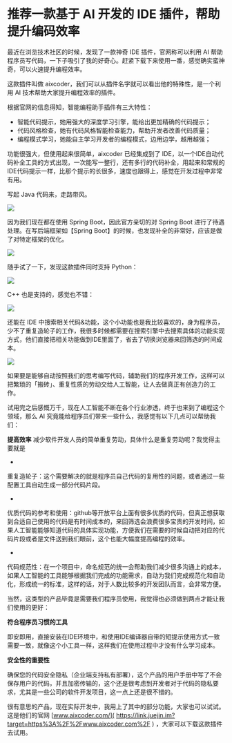 # 推荐一款基于 AI 开发的 IDE 插件，帮助提升编码效率 #

最近在浏览技术社区的时候，发现了一款神奇 IDE 插件，官网称可以利用 AI 帮助程序员写代码，一下子吸引了我的好奇心。赶紧下载下来使用一番，感觉确实蛮神奇，可以火速提升编程效率。

这款插件叫做 aixcoder，我们可以从插件名字就可以看出他的特殊性，是一个利用 AI 技术帮助大家提升编程效率的插件。

根据官网的信息得知，智能编程助手插件有三大特性：

* 智能代码提示，她用强大的深度学习引擎，能给出更加精确的代码提示；
* 代码风格检查，她有代码风格智能检查能力，帮助开发者改善代码质量；
* 编程模式学习，她能自主学习开发者的编程模式，边用边学，越用越强；

功能很强大，但使用起来很简单，aixcoder 已经集成到了 IDE，以一个IDE自动代码补全工具的方式出现，一次能写一整行，还有多行的代码补全，用起来和常规的IDE代码提示一样，比那个提示的长很多，速度也跟得上，感觉在开发过程中非常有用。

写起 Java 代码来，走路带风。

![](https://user-gold-cdn.xitu.io/2019/5/27/16af4ef3d592fdac?imageslim)

因为我们现在都在使用 Spring Boot，因此官方亲切的对 Spring Boot 进行了待遇处理。在写后端框架如【Spring Boot】的时候，也发现补全的非常好，应该是做了对特定框架的优化。

![](https://user-gold-cdn.xitu.io/2019/5/27/16af4ef3d4aa3931?imageslim)

随手试了一下，发现这款插件同时支持 Python：

![](https://user-gold-cdn.xitu.io/2019/5/27/16af4ef3d5a8a71e?imageslim)

C++ 也是支持的，感觉也不错：

![](https://user-gold-cdn.xitu.io/2019/5/27/16af4ef3d5850ce0?imageslim)

还能在 IDE 中搜索相关代码&功能，这个小功能也是我比较喜欢的，身为程序员，少不了重复造轮子的工作，我很多时候都需要在搜索引擎中去搜索具体的功能实现方式，他们直接把相关功能做到IDE里面了，省去了切换浏览器来回筛选的时间成本。

![](https://user-gold-cdn.xitu.io/2019/5/27/16af4ef3d63b03ac?imageslim)

如果要是能够自动按照我们的思考编写代码，辅助我们的程序开发工作，这样可以把繁琐的「搬砖」、重复性质的劳动交给人工智能，让人去做真正有创造力的工作。

试用完之后感慨万千，现在人工智能不断在各个行业渗透，终于也来到了编程这个领域，那么 AI 究竟能给程序员们带来一些什么，我感觉有以下几点可以帮助我们：

**提高效率** 减少软件开发人员的简单重复劳动，具体什么是重复劳动呢？我觉得主要就是

* 

重复造轮子：这个需要解决的就是程序员自己代码的复用性的问题，或者通过一些配置工具自动生成一部分代码片段。

* 

优质代码的参考和使用：github等开放平台上面有很多优质的代码，但真正想获取到合适自己使用的代码是有时间成本的，来回筛选会浪费很多宝贵的开发时间，如果人工智能能够知道代码的具体实现功能，方便我们在需要的时候自动把对应的代码片段或者是文件送到我们眼前，这个也能大幅度提高编程的效率。

* 

代码规范性：在一个项目中，命名规范的统一会帮助我们减少很多沟通上的成本，如果人工智能的工具能够根据我们完成的功能需求，自动为我们完成规范化和自动化，形成统一的标准，这样的话，对于人数比较多的开发团队而言，会非常方便。

当然，这类型的产品毕竟是需要我们程序员使用，我觉得也必须做到两点才能让我们使用的更好：

**符合程序员习惯的工具**

即安即用，直接安装在IDE环境中，和使用IDE编译器自带的短提示使用方式一致需要一致，就像这个小工具一样，这样我们在使用过程中才没有什么学习成本。

**安全性的重要性**

确保您的代码安全隐私（企业端支持私有部署），这个产品的用户手册中写了不会保存用户的代码，并且加密传输的，这个还是很考虑到开发者对于代码的隐私要求，尤其是一些公司的软件开发项目，这一点上还是很不错的。

很有意思的产品，现在实际开发中，我用上了其中的部分功能，大家也可以试试。这是他们的官网 [www.aixcoder.com/]( https://link.juejin.im?target=https%3A%2F%2Fwww.aixcoder.com%2F ) ，大家可以下载这款插件去试用。